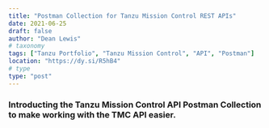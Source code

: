 ```yaml
---
title: "Postman Collection for Tanzu Mission Control REST APIs"
date: 2021-06-25
draft: false
author: "Dean Lewis"
# taxonomy
tags: ["Tanzu Portfolio", "Tanzu Mission Control", "API", "Postman"]
location: "https://dy.si/R5hB4"
# type
type: "post"
---
```


### Introducting the Tanzu Mission Control API Postman Collection to make working with the TMC API easier. 
